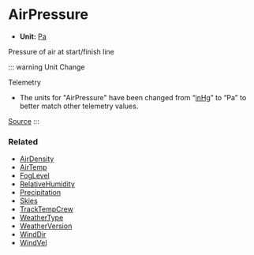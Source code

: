 # AirPressure <Badge text="float" />

- **Unit:** [Pa](<https://en.wikipedia.org/wiki/Pascal_(unit)>)

Pressure of air at start/finish line

::: warning Unit Change

Telemetry

- The units for "AirPressure" have been changed from “[inHg](https://en.wikipedia.org/wiki/Inch_of_mercury)” to “Pa” to better match other telemetry values.

[Source](https://forums.iracing.com/discussion/50074/2023-season-4-patch-3-release-notes-2023-10-18-01)
:::

### Related

- [AirDensity](airdensity.md)
- [AirTemp](airtemp.md)
- [FogLevel](foglevel.md)
- [RelativeHumidity](relativehumidity.md)
- [Precipitation](precipitation.md)
- [Skies](skies.md)
- [TrackTempCrew](tracktempcrew.md)
- [WeatherType](weathertype.md)
- [WeatherVersion](weatherversion.md)
- [WindDir](winddir.md)
- [WindVel](windvel.md)
